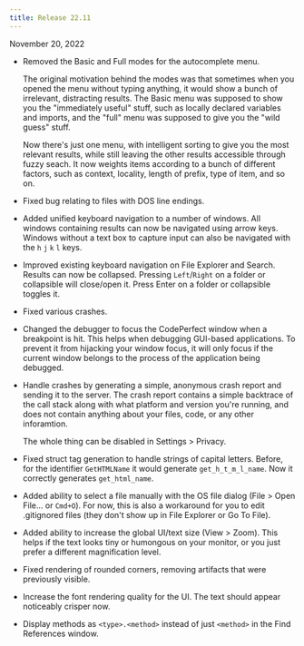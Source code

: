 ```yaml
---
title: Release 22.11
---
```


November 20, 2022

- Removed the Basic and Full modes for the autocomplete menu.

  The original motivation behind the modes was that sometimes when you opened
  the menu without typing anything, it would show a bunch of irrelevant,
  distracting results. The Basic menu was supposed to show you the "immediately
  useful" stuff, such as locally declared variables and imports, and the "full"
  menu was supposed to give you the "wild guess" stuff.

  Now there's just one menu, with intelligent sorting to give you the most
  relevant results, while still leaving the other results accessible through
  fuzzy seach. It now weights items according to a bunch of different factors,
  such as context, locality, length of prefix, type of item, and so on.

- Fixed bug relating to files with DOS line endings.

- Added unified keyboard navigation to a number of windows. All windows
  containing results can now be navigated using arrow keys. Windows without a
  text box to capture input can also be navigated with the `h` `j` `k` `l` keys.

- Improved existing keyboard navigation on File Explorer and Search. Results can
  now be collapsed. Pressing `Left`/`Right` on a folder or collapsible will
  close/open it. Press Enter on a folder or collapsible toggles it.
- Fixed various crashes.

- Changed the debugger to focus the CodePerfect window when a breakpoint is hit.
  This helps when debugging GUI-based applications. To prevent it from hijacking
  your window focus, it will only focus if the current window belongs to the
  process of the application being debugged.

- Handle crashes by generating a simple, anonymous crash report and sending it
  to the server. The crash report contains a simple backtrace of the call stack
  along with what platform and version you're running, and does not contain
  anything about your files, code, or any other inforamtion.

  The whole thing can be disabled in Settings > Privacy.

- Fixed struct tag generation to handle strings of capital letters. Before, for
  the identifier `GetHTMLName` it would generate `get_h_t_m_l_name`. Now it
  correctly generates `get_html_name`.

- Added ability to select a file manually with the OS file dialog (File > Open
  File... or `Cmd+O`). For now, this is also a workaround for you to edit
  .gitignored files (they don't show up in File Explorer or Go To File).

- Added ability to increase the global UI/text size (View > Zoom). This helps if
  the text looks tiny or humongous on your monitor, or you just prefer a
  different magnification level.

- Fixed rendering of rounded corners, removing artifacts that were previously
  visible.

- Increase the font rendering quality for the UI. The text should appear
  noticeably crisper now.

- Display methods as `<type>.<method>` instead of just `<method>` in the Find
  References window.
